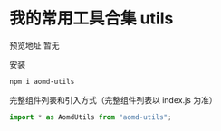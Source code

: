 # 我的常用工具合集 utils

预览地址 暂无

安装

```bash
npm i aomd-utils
```

完整组件列表和引入方式（完整组件列表以 index.js 为准）

```javascript
import * as AomdUtils from "aomd-utils";
```
